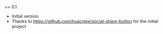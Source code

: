 == 0.1

* Initial version
* Thanks to https://github.com/huacnlee/social-share-button for the initial project
